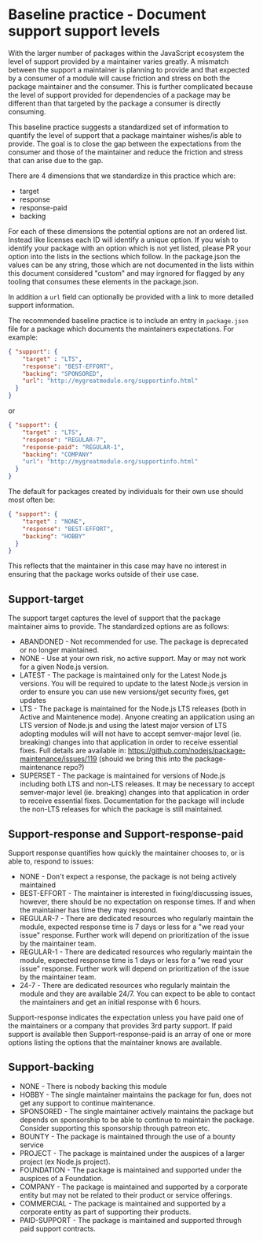 # Baseline practice - Document support support levels

With the larger number of packages within the JavaScript ecosystem the level of
support provided by a maintainer varies greatly.  A mismatch between the
support a maintainer is planning to provide and that expected by a consumer of
a module will cause friction and stress on both the package maintainer and
the consumer. This is further complicated because the level of support
provided for dependencies of a package may be different than that
targeted by the package a consumer is directly consuming.

This baseline practice suggests a standardized set of information to
quantify the level of support that a package maintainer wishes/is able to
provide. The goal is to close the gap between the expectations from the
consumer and those of the maintainer and reduce the friction and stress
that can arise due to the gap.

There are 4 dimensions that we standardize in this practice which are:  

* target
* response
* response-paid
* backing

For each of these dimensions the potential options are not an ordered list.
Instead like licenses each ID will identify a unique option. If you wish to
identify your package with an option which is not yet listed, please PR your
option into the lists in the sections which follow. In the package.json the values
can be any string, those which are not documented in the lists within this
document considered "custom" and may irgnored for flagged by any tooling that
consumes these elements in the package.json.

In addition a `url` field can optionally be provided with a link to more detailed
support information.

The recommended baseline practice is to include an entry in `package.json`
file for a package which documents the maintainers expectations. For example:

```json
{ "support": {
    "target" : "LTS",
    "response": "BEST-EFFORT",
    "backing": "SPONSORED",
    "url": "http://mygreatmodule.org/supportinfo.html"
  }
}
```

or

```json
{ "support": {
    "target" : "LTS",
    "response": "REGULAR-7",
    "response-paid": "REGULAR-1",
    "backing": "COMPANY"
    "url": "http://mygreatmodule.org/supportinfo.html"
  }
}
```

The default for packages created by individuals for their own use should most often be:

```json
{ "support": {
    "target" : "NONE",
    "response": "BEST-EFFORT",
    "backing": "HOBBY"
  }
}
```

This reflects that the maintainer in this case may have no interest in ensuring that the package works
outside of their use case.

## Support-target

The support target captures the level of support that the package maintainer
aims to provide.  The standardized options are as follows:

* ABANDONED - Not recommended for use. The package is deprecated or no longer maintained.
* NONE - Use at your own risk, no active support. May or may not work for a given Node.js version.
* LATEST - The package is maintained only for the Latest Node.js versions. You will be required to update
  to the latest Node.js version in order to ensure you can use new versions/get security fixes, get updates
* LTS - The package is maintained for the Node.js LTS releases (both in Active and Maintenence mode).
  Anyone creating an application using an LTS version of Node.js and using the latest major version of
  LTS adopting modules will will not have to accept semver-major level (ie. breaking) changes into that
  application in order to receive essential fixes.
  Full details are available in: https://github.com/nodejs/package-maintenance/issues/119
  (should we bring this into the package-maintenance repo?)
* SUPERSET - The package is maintained for versions of Node.js including both LTS and non-LTS releases. It
  may be necessary to accept semver-major level (ie. breaking) changes into that application in order to receive essential fixes.
  Documentation for the package will include the non-LTS releases for which the package is still maintained. 
  
## Support-response and Support-response-paid

Support response quantifies how quickly the maintainer chooses to, or is able to, respond to issues:

* NONE - Don't expect a response, the package is not being actively maintained
* BEST-EFFORT - The maintainer is interested in fixing/discussing issues, however, there should be 
  no expectation on response times. If and when the maintainer has time they may respond.
* REGULAR-7 - There are dedicated resources who regularly maintain the module, expected response time is 7 days or less for
  a "we read your issue" response. Further work will depend on prioritization of the issue by the maintainer team.
* REGULAR-1 - There are dedicated resources who regularly maintain the module, expected response time is 1 days or less for
  a "we read your issue" response. Further work will depend on prioritization of the issue by the maintainer team.
* 24-7 - There are dedicated resources who regularly maintain the module and they are available 24/7. You can expect to 
  be able to contact the maintainers and get an initial response with 6 hours.
   
 Support-response indicates the expectation unless you have paid one of the maintainers or a company that provides
 3rd party support. If paid support is available then Support-response-paid is an array of one or more options listing the
 options that the maintainer knows are available.
 
 ## Support-backing
 
 * NONE - There is nobody backing this module
 * HOBBY - The single maintainer maintains the package for fun, does not get any support to continue maintenance.
 * SPONSORED - The single maintainer actively maintains the package but depends on sponsorship to be able to continue to
   maintain the package. Consider supporting this sponsorship through patreon etc.
 * BOUNTY - The package is maintained through the use of a bounty service
 * PROJECT - The package is maintained under the auspices of a larger project (ex Node.js project).
 * FOUNDATION - The package is maintained and supported under the auspices of a Foundation.
 * COMPANY - The package is maintained and supported by a corporate entity but may not be related
   to their product or service offerings.
 * COMMERCIAL - The package is maintained and supported by a corporate entity as part of supporting their products.
 * PAID-SUPPORT - The package is maintained and supported through paid support contracts.
